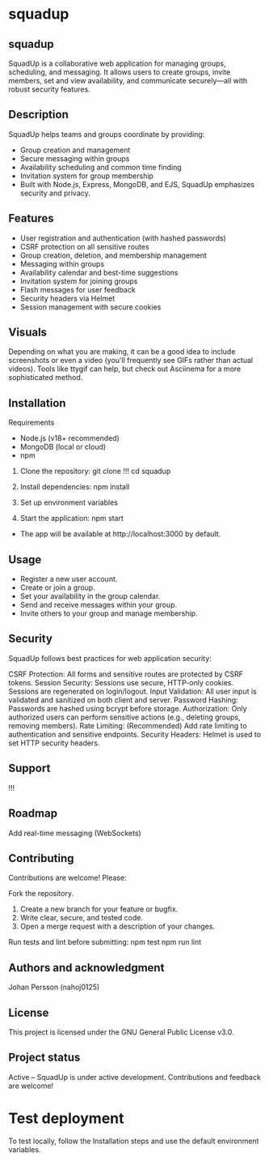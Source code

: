 # squadup

## squadup
SquadUp is a collaborative web application for managing groups, scheduling, and messaging. It allows users to create groups, invite members, set and view availability, and communicate securely—all with robust security features.


## Description
SquadUp helps teams and groups coordinate by providing:

- Group creation and management
- Secure messaging within groups
- Availability scheduling and common time finding
- Invitation system for group membership
- Built with Node.js, Express, MongoDB, and EJS, SquadUp emphasizes security and privacy.

## Features
- User registration and authentication (with hashed passwords)
- CSRF protection on all sensitive routes
- Group creation, deletion, and membership management
- Messaging within groups
- Availability calendar and best-time suggestions
- Invitation system for joining groups
- Flash messages for user feedback
- Security headers via Helmet
- Session management with secure cookies

## Visuals
Depending on what you are making, it can be a good idea to include screenshots or even a video (you'll frequently see GIFs rather than actual videos). Tools like ttygif can help, but check out Asciinema for a more sophisticated method.

## Installation
Requirements
- Node.js (v18+ recommended)
- MongoDB (local or cloud)
- npm

1. Clone the repository:
git clone !!!
cd squadup

2. Install dependencies:
npm install

3. Set up environment variables

4. Start the application:
npm start

- The app will be available at http://localhost:3000 by default.

## Usage
- Register a new user account.
- Create or join a group.
- Set your availability in the group calendar.
- Send and receive messages within your group.
- Invite others to your group and manage membership.

## Security
SquadUp follows best practices for web application security:

CSRF Protection: All forms and sensitive routes are protected by CSRF tokens.
Session Security: Sessions use secure, HTTP-only cookies. Sessions are regenerated on login/logout.
Input Validation: All user input is validated and sanitized on both client and server.
Password Hashing: Passwords are hashed using bcrypt before storage.
Authorization: Only authorized users can perform sensitive actions (e.g., deleting groups, removing members).
Rate Limiting: (Recommended) Add rate limiting to authentication and sensitive endpoints.
Security Headers: Helmet is used to set HTTP security headers.

## Support
!!!

## Roadmap
Add real-time messaging (WebSockets)

## Contributing
Contributions are welcome! Please:

Fork the repository.
1. Create a new branch for your feature or bugfix.
2. Write clear, secure, and tested code.
3. Open a merge request with a description of your changes.

Run tests and lint before submitting:
npm test
npm run lint

## Authors and acknowledgment
Johan Persson (nahoj0125)

## License
This project is licensed under the GNU General Public License v3.0.

## Project status
Active – SquadUp is under active development. Contributions and feedback are welcome!

# Test deployment
To test locally, follow the Installation steps and use the default environment variables.
